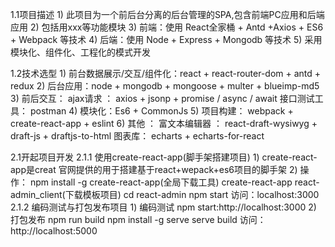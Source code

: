 1.1项目描述
    1) 此项目为一个前后台分离的后台管理的SPA,包含前端PC应用和后端应用
    2) 包括用xxx等功能模块
    3) 前端：使用 React全家桶 + Antd +Axios + ES6 + Webpack 等技术
    4) 后端：使用 Node + Express + Mongodb 等技术
    5) 采用模块化、组件化、工程化的模式开发

1.2技术选型
    1) 前台数据展示/交互/组件化：react + react-router-dom + antd + redux
    2) 后台应用：node + mongodb + mongoose + multer + blueimp-md5
    3) 前后交互： ajax请求 ： axios + jsonp + promise / async / await
                 接口测试工具： postman
    4) 模块化：Es6 + CommonJs
    5) 项目构建： webpack + create-react-app + eslint
    6) 其他 ： 富文本编辑器 ： react-draft-wysiwyg + draft-js + draftjs-to-html
               图表库： echarts + echarts-for-react

2.1开起项目开发
2.1.1  使用create-react-app(脚手架搭建项目)
    1) create-react-app是creat 官网提供的用于搭建基于react+wepack+es6项目的脚手架
    2) 操作： npm install -g create-react-app(全局下载工具)
              create-react-app react-admin_client(下载模板项目)
              cd react-admin
              npm start
              访问：localhost:3000
2.1.2   编码测试与打包发布项目
    1)  编码测试
        npm start:http://localhost:3000
    2)  打包发布
        npm run build
        npm install -g serve
        serve build
        访问：http://localhost:5000
             